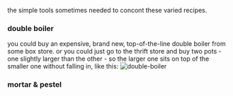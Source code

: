 the simple tools sometimes needed to concont these varied recipes.

### double boiler

you could buy an expensive, brand new, top-of-the-line double boiler from some box store. or you could just go to the thrift store and buy two pots - one slightly larger than the other - so the larger one sits on top of the smaller one without falling in, like this: ![double-boiler](http://upload.wikimedia.org/wikipedia/commons/a/a8/Double_Boiler_with_Chocolate_%284328915875%29.jpg)

### mortar & pestel 